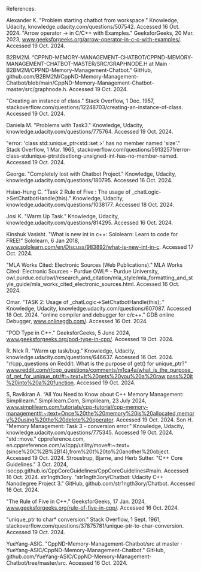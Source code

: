 References:

Alexander K. "Problem starting chatbot from workspace." Knowledge, Udacity, knowledge.udacity.com/questions/507542. Accessed 16 Oct. 2024.
"Arrow operator -> in C/C++ with Examples." GeeksforGeeks, 20 Mar. 2023, www.geeksforgeeks.org/arrow-operator-in-c-c-with-examples/. Accessed 19 Oct. 2024.

B2BM2M. “CPPND-MEMORY-MANAGEMENT-CHATBOT/CPPND-MEMORY-MANAGEMENT-CHATBOT-MASTER/SRC/GRAPHNODE.H at Main · B2BM2M/CPPND-Memory-Management-Chatbot.” GitHub, github.com/B2BM2M/CppND-Memory-Management-Chatbot/blob/main/CppND-Memory-Management-Chatbot-master/src/graphnode.h. Accessed 19 Oct. 2024.

"Creating an instance of class." Stack Overflow, 1 Dec. 1957, stackoverflow.com/questions/12248703/creating-an-instance-of-class. Accessed 19 Oct. 2024.

Daniela M. "Problems with Task3." Knowledge, Udacity, knowledge.udacity.com/questions/775764. Accessed 19 Oct. 2024.

"error: 'class std::unique_ptr<std::set<long unsigned int> >' has no member named 'size'." Stack Overflow, 1 Mar. 1965, stackoverflow.com/questions/59132571/error-class-stdunique-ptrstdsetlong-unsigned-int-has-no-member-named. Accessed 19 Oct. 2024.

George. "Completely lost with Chatbot Project." Knowledge, Udacity, knowledge.udacity.com/questions/180795. Accessed 16 Oct. 2024.

Hsiao-Hung C. "Task 2 Rule of Five : The usage of _chatLogic->SetChatbotHandle(this)." Knowledge, Udacity, knowledge.udacity.com/questions/1038177. Accessed 18 Oct. 2024.

Josi K. "Warm Up Task." Knowledge, Udacity, knowledge.udacity.com/questions/814295. Accessed 16 Oct. 2024.

Kinshuk Vasisht. "What is new int in c++: Sololearn: Learn to code for FREE!" Sololearn, 6 Jan 2018, www.sololearn.com/en/Discuss/983892/what-is-new-int-in-c. Accessed 17 Oct. 2024.

"MLA Works Cited: Electronic Sources (Web Publications)." MLA Works Cited: Electronic Sources - Purdue OWL® - Purdue University, 
      owl.purdue.edu/owl/research_and_citation/mla_style/mla_formatting_and_style_guide/mla_works_cited_electronic_sources.html. Accessed 16 Oct. 2024.

Omar. "TASK 2: Usage of _chatLogic->SetChatbotHandle(this);." Knowledge, Udacity, knowledge.udacity.com/questions/607087. Accessed 18 Oct. 2024.
"online compiler and debugger for c/c++." GDB online Debugger, www.onlinegdb.com/. Accessed 16 Oct. 2024.

"POD Type in C++." GeeksforGeeks, 5 June 2024, www.geeksforgeeks.org/pod-type-in-cpp/. Accessed 19 Oct. 2024.

R. Nick R. "Warm up task/bug." Knowledge, Udacity, knowledge.udacity.com/questions/646637. Accessed 16 Oct. 2024.
"r/cpp_questions on Reddit: What is the purpose of get() for unique_ptr?" www.reddit.com/r/cpp_questions/comments/m1ca4a/what_is_the_purpose_of_get_for_unique_ptr/#:~:text=It%20gets%20you%20a%20raw,pass%20it%20into%20a%20function. Accessed 19 Oct. 2024.

S, Ravikiran A. “All You Need to Know about C++ Memory Management: Simplilearn.” Simplilearn.Com, Simplilearn, 23 July 2024, www.simplilearn.com/tutorials/cpp-tutorial/cpp-memory-management#:~:text=Once%20the%20memory%20is%20allocated,memory%20using%20the%20delete%20operator. Accessed 19 Oct. 2024.
Son H. "Memory Management: Task 3 - conversion error." Knowledge, Udacity, knowledge.udacity.com/questions/775345. Accessed 19 Oct. 2024.
"std::move." cppreference.com, en.cppreference.com/w/cpp/utility/move#:~:text=(since%20C%2B%2B14),from%20t%20to%20another%20object. Accessed 19 Oct. 2024.
Stroustrup, Bjarne, and Herb Sutter. "C++ Core Guidelines." 3 Oct. 2024, isocpp.github.io/CppCoreGuidelines/CppCoreGuidelines#main. Accessed 16 Oct. 2024.
str1ngth3ory. "str1ngth3ory/Chatbot: Udacity C++ Nanodegree Project 3." GitHub, github.com/str1ngth3ory/Chatbot. Accessed 16 Oct. 2024.

"The Rule of Five in C++." GeeksforGeeks, 17 Jan. 2024, www.geeksforgeeks.org/rule-of-five-in-cpp/. Accessed 16 Oct. 2024.

"unique_ptr to char* conversion." Stack Overflow, 1 Sept. 1961, stackoverflow.com/questions/37875781/unique-ptr-to-char-conversion. Accessed 19 Oct. 2024.

YueYang-ASIC. "CppND-Memory-Management-Chatbot/src at master · YueYang-ASIC/CppND-Memory-Management-Chatbot." GitHub, github.com/YueYang-ASIC/CppND-Memory-Management-Chatbot/tree/master/src. Accessed 16 Oct. 2024.
